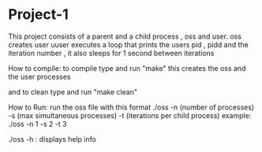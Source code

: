 # Project-1
This project consists of a parent and a child process , oss and user. 
oss creates user 
uuser executes a loop that prints the users pid , pidd and the iteration number , it also sleeps for 1 second between iterations

How to compile:
to compile type and run "make"
this creates the oss and the user processes

and to clean type and run "make clean"

How to Run:
run the oss file with this format
./oss -n (number of processes) -s (max simultaneous processes) -t (iterations per child process)
example: 
./oss -n 1 -s 2 -t 3

./oss -h : displays help info
